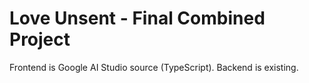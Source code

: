 # Love Unsent - Final Combined Project

Frontend is Google AI Studio source (TypeScript). Backend is existing.
